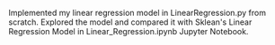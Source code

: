Implemented my linear regression model in LinearRegression.py from scratch. Explored the model and compared it with Sklean's Linear Regression Model in Linear_Regression.ipynb Jupyter Notebook.

